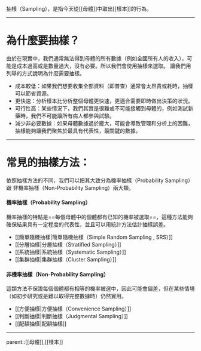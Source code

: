 抽樣（Sampling），是指今天從[[母體]]中取出[[樣本]]的行為。

- - -
# 為什麼要抽樣？
由於在現實中，我們通常無法得到母體的所有數據（例如全國所有人的收入），可能是成本過高或是數量過大，沒有必要。所以我們會使用抽樣來選取。
讓我們用列舉的方式說明為什麼需要抽樣。
- 成本較低：如果我們想要收集全部資料（即普查）通常會太昂貴或耗時，抽樣可以節省資源。
- 更快速：分析樣本比分析整個母體更快速，更適合需要即時做出決策的狀況。
- 可行性高：某些情況下，我們其實是很難或不可能接觸到母體的，例如測試新藥時，我們不可能讓所有病人都參與試驗。
- 減少非必要數據：如果母體數據過於龐大，可能會導致管理和分析上的困難，抽樣能夠讓我們聚焦於最具有代表性，最關鍵的數據。
- - -
# 常見的抽樣方法：
依照抽樣方法的不同，我們可以把其大致分為機率抽樣（Probability Sampling）跟 非機率抽樣（Non-Probability Sampling）兩大類。

#### 機率抽樣（Probability Sampling）
機率抽樣的特點是==每個母體中的個體都有已知的機率被選取==，這種方法能夠確保結果具有一定程度的代表性，並且可以用統計方法估計抽樣誤差。
- [[簡單隨機抽樣|簡單隨機抽樣（Simple Random Sampling , SRS）]]
- [[分層抽樣|分層抽樣（Stratified Sampling）]]
- [[系統抽樣|系統抽樣（Systematic Sampling）]]
- [[集群抽樣|集群抽樣（Cluster Sampling）]]

#### 非機率抽樣（Non-Probability Sampling）
這類方法不保證每個個體都有相等的機率被選中，因此可能會偏差，但在某些情境（如初步研究或是難以取得完整數據時）仍然實用。
- [[方便抽樣|方便抽樣（Convenience Sampling）]]
- [[判斷抽樣|判斷抽樣（Judgmental Sampling）]]
- [[配額抽樣|配額抽樣]]
- - -
parent::[[母體]],[[樣本]]